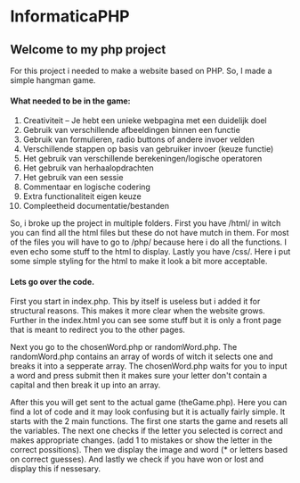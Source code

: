 # InformaticaPHP
## Welcome to my php project

For this project i needed to make a website based on PHP. So, I made a simple hangman game.

#### What needed to be in the game:
1. Creativiteit – Je hebt een unieke webpagina met een duidelijk doel
2. Gebruik van verschillende afbeeldingen binnen een functie
3. Gebruik van formulieren, radio buttons of andere invoer velden
4. Verschillende stappen op basis van gebruiker invoer (keuze functie)
5. Het gebruik van verschillende berekeningen/logische operatoren
6. Het gebruik van herhaalopdrachten
7. Het gebruik van een sessie
8. Commentaar en logische codering
9. Extra functionaliteit eigen keuze
10. Compleetheid documentatie/bestanden

So, i broke up the project in multiple folders. First you have /html/ in witch you can find all the html files but these do not have mutch in them. For most of the files you will have to go to /php/ because here i do all the functions. I even echo some stuff to the html to display. Lastly you have /css/. Here i put some simple styling for the html to make it look a bit more acceptable.

#### Lets go over the code.
First you start in index.php. This by itself is useless but i added it for structural reasons. This makes it more clear when the website grows. Further in the index.html you can see some stuff but it is only a front page that is meant to redirect you to the other pages.

Next you go to the chosenWord.php or randomWord.php. The randomWord.php contains an array of words of witch it selects one and breaks it into a sepperate array. The chosenWord.php waits for you to input a word and press submit then it makes sure your letter don't contain a capital and then break it up into an array.

After this you will get sent to the actual game (theGame.php). Here you can find a lot of code and it may look confusing but it is actually fairly simple. It starts with the 2 main functions. The first one starts the game and resets all the variables. The next one checks if the letter you selected is correct and makes appropriate changes. (add 1 to mistakes or show the letter in the correct possitions). Then we display the image and word (* or letters based on correct guesses). And lastly we check if you have won or lost and display this if nessesary. 
